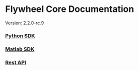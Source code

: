 # Flywheel Core Documentation
Version: 2.2.0-rc.9

### [Python SDK](python/)

### [Matlab SDK](matlab/)

### [Rest API](swagger/index.html)

